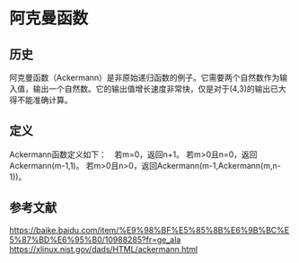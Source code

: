 # 阿克曼函数

## 历史
阿克曼函数（Ackermann）是非原始递归函数的例子。它需要两个自然数作为输入值，输出一个自然数。它的输出值增长速度非常快，仅是对于(4,3)的输出已大得不能准确计算。

## 定义
Ackermann函数定义如下：　若m=0，返回n+1。
若m>0且n=0，返回Ackermann(m-1,1)。
若m>0且n>0，返回Ackermann(m-1,Ackermann(m,n-1))。

## 参考文献
https://baike.baidu.com/item/%E9%98%BF%E5%85%8B%E6%9B%BC%E5%87%BD%E6%95%B0/10988285?fr=ge_ala
https://xlinux.nist.gov/dads/HTML/ackermann.html
